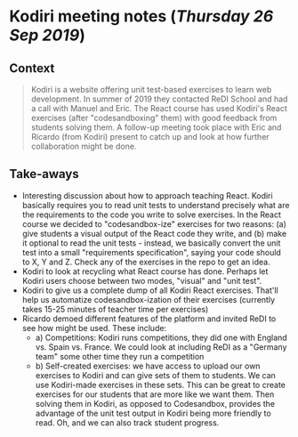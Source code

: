 # Kodiri meeting notes (_Thursday 26 Sep 2019_)

## Context
> Kodiri is a website offering unit test-based exercises to learn web development. In summer of 2019 they contacted ReDI School and had a call with Manuel and Eric. The React course has used Kodiri's React exercises (after "codesandboxing" them) with good feedback from students solving them. A follow-up meeting took place with Eric and Ricardo (from Kodiri) present to catch up and look at how further collaboration might be done.

## Take-aways

- Interesting discussion about how to approach teaching React. Kodiri basically requires you to read unit tests to understand precisely what are the requirements to the code you write to solve exercises. In the React course we decided to "codesandbox-ize" exercises for two reasons: (a) give students a visual output of the React code they write, and (b) make it optional to read the unit tests - instead, we basically convert the unit test into a small "requirements specification", saying your code should to X, Y and Z. Check any of the exercises in the repo to get an idea.
- Kodiri to look at recycling what React course has done. Perhaps let Kodiri users choose between two modes, "visual" and "unit test".
- Kodiri to give us a complete dump of all Kodiri React exercises. That'll help us automatize codesandbox-ization of their exercises (currently takes 15-25 minutes of teacher time per exercises)
- Ricardo demoed different features of the platform and invited ReDI to see how might be used. These include:
  * a) Competitions: Kodiri runs competitions, they did one with England vs. Spain vs. France. We could look at including ReDI as a "Germany team" some other time they run a competition
  * b) Self-created exercises: we have access to upload our own exercises to Kodiri and can give sets of them to students. We can use Kodiri-made exercises in these sets. This can be great to create exercises for our students that are more like we want them. Then solving them in Kodiri, as opposed to Codesandbox, provides the advantage of the unit test output in Kodiri being more friendly to read. Oh, and we can also track student progress.